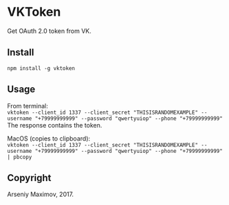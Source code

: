 # VKToken

Get OAuth 2.0 token from VK.

## Install
```npm install -g vktoken```

## Usage
From terminal:<br>
```vktoken --client_id 1337 --client_secret "THISISRANDOMEXAMPLE" --username "+79999999999" --password "qwertyuiop" --phone "+79999999999"```
The response contains the token.

MacOS (copies to clipboard):<br>
```vktoken --client_id 1337 --client_secret "THISISRANDOMEXAMPLE" --username "+79999999999" --password "qwertyuiop" --phone "+79999999999" | pbcopy```

## Copyright
Arseniy Maximov, 2017.
